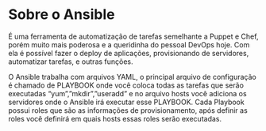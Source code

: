 # Sobre o Ansible
É uma ferramenta de automatização de tarefas semelhante a Puppet e Chef, porém muito mais poderosa e a queridinha do pessoal DevOps hoje. Com ela é possível fazer o deploy de aplicações, provisionando de servidores, automatizar tarefas, e outras funções.

O Ansible trabalha com arquivos YAML,  o principal arquivo de configuração é chamado de PLAYBOOK onde você coloca todas as tarefas que serão executadas “yum”,”mkdir”,”useradd” e no arquivo hosts você adiciona os servidores onde o Ansible irá executar esse PLAYBOOK. Cada Playbook possui roles que são as informações de provisionamento, após definir as roles você definirá em quais hosts essas roles serão executadas.
